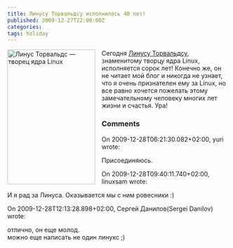 ```yaml
---
title: Линусу Торвальдсу исполнилось 40 лет!
published: 2009-12-27T22:00:00Z
categories: 
tags: holiday
---
```


<div style="float: left; padding-right: 15px"><a href="http://ru.wikipedia.org/wiki/%D0%A2%D0%BE%D1%80%D0%B2%D0%B0%D0%BB%D1%8C%D0%B4%D1%81,_%D0%9B%D0%B8%D0%BD%D1%83%D1%81" title="Линус Торвальдс (Википедия)"><img src="http://lh6.ggpht.com/_Nb6QYFUvBjY/SzZF-ItzZdI/AAAAAAAAAIM/H2bAzi-lWH4/s800/200px-Linus_Torvalds.jpeg" alt="Линус Торвальдс — творец ядра Linux" width="200px" height="307px" /></a></div>Сегодня <a href="http://ru.wikipedia.org/wiki/%D0%A2%D0%BE%D1%80%D0%B2%D0%B0%D0%BB%D1%8C%D0%B4%D1%81,_%D0%9B%D0%B8%D0%BD%D1%83%D1%81">Линусу Торвальдсу</a>, знаменитому творцу ядра Linux, исполняется сорок лет! Конечно же, он не читает мой блог и никогда не узнает, что я очень признателен ему за Linux, но все равно хочется пожелать этому замечательному человеку многих лет жизни и счастья. Ура!

<h3 id='hakyll-convert-comments-title'>Comments</h3>
<div class='hakyll-convert-comment'>
<p class='hakyll-convert-comment-date'>On 2009-12-28T06:21:30.082+02:00, yuri wrote:</p>
<p class='hakyll-convert-comment-body'>
Присоединяюсь.
</p>
</div>

<div class='hakyll-convert-comment'>
<p class='hakyll-convert-comment-date'>On 2009-12-28T09:40:11.740+02:00, linuxsam wrote:</p>
<p class='hakyll-convert-comment-body'>
И я рад за Линуса. Оказывается мы с ним ровесники :)
</p>
</div>

<div class='hakyll-convert-comment'>
<p class='hakyll-convert-comment-date'>On 2009-12-28T12:13:28.898+02:00, Сергей Данилов(Sergei Danilov) wrote:</p>
<p class='hakyll-convert-comment-body'>
отлично, он еще молод.<br />можно еще написать не один линукс ;)
</p>
</div>



